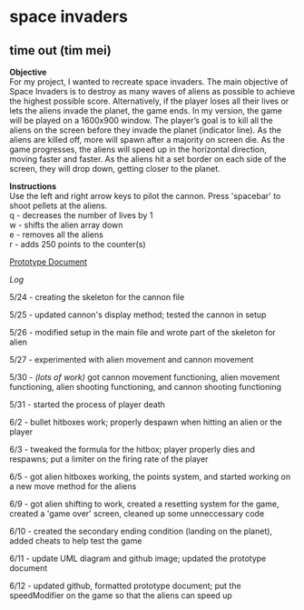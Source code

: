 # space invaders

## time out (tim mei)

**Objective**   
For my project, I wanted to recreate space invaders. The main objective of Space Invaders is to destroy as many waves of aliens as possible to achieve the highest possible score. Alternatively, if the player loses all their lives or lets the aliens invade the planet, the game ends.  In my version, the game will be played on a 1600x900 window. The player’s goal is to kill all the aliens on the screen before they invade the planet (indicator line). As the aliens are killed off, more will spawn after a majority on screen die. As the game progresses, the aliens will speed up in the horizontal direction, moving faster and faster. As the aliens hit a set border on each side of the screen, they will drop down, getting closer to the planet.

**Instructions**   
Use the left and right arrow keys to pilot the cannon. Press 'spacebar' to shoot pellets at the aliens.  
q - decreases the number of lives by 1  
w - shifts the alien array down   
e - removes all the aliens   
r - adds 250 points to the counter(s)

[Prototype Document](https://docs.google.com/document/d/11_JpabYqUISPBUm-nMWko9OeEPJgHzp7g-6x7ChPbeA/edit?usp=sharing)

*Log*

5/24 - creating the skeleton for the cannon file

5/25 - updated cannon's display method; tested the cannon in setup

5/26 - modified setup in the main file and wrote part of the skeleton for alien

5/27 - experimented with alien movement and cannon movement

5/30 - *(lots of work)* got cannon movement functioning, alien movement functioning, alien shooting functioning, and cannon shooting functioning

5/31 - started the process of player death

6/2  - bullet hitboxes work; properly despawn when hitting an alien or the player

6/3  - tweaked the formula for the hitbox; player properly dies and respawns; put a limiter on the firing rate of the player

6/5  - got alien hitboxes working, the points system, and started working on a new move method for the aliens

6/9  - got alien shifting to work, created a resetting system for the game, created a 'game over' screen, cleaned up 
some unneccessary code

6/10 - created the secondary ending condition (landing on the planet), added cheats to help test the game

6/11 - update UML diagram and github image; updated the prototype document 

6/12 - updated github, formatted prototype document; put the speedModifier on the game so that the aliens can speed up

